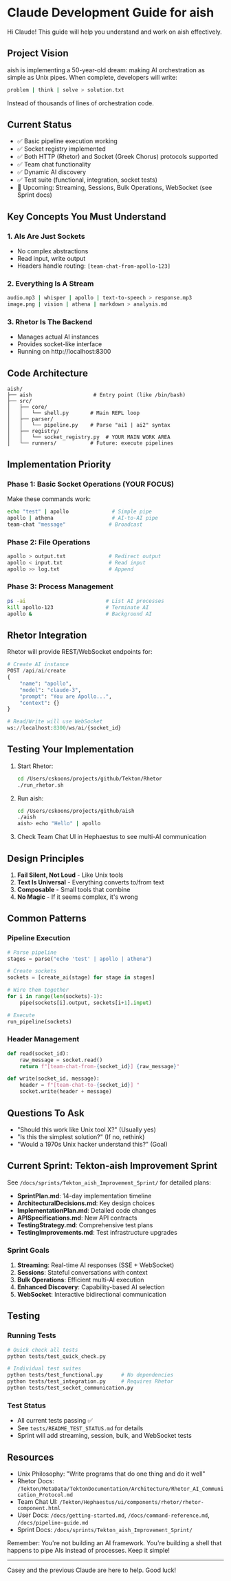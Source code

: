 # Claude Development Guide for aish

Hi Claude! This guide will help you understand and work on aish effectively.

## Project Vision

aish is implementing a 50-year-old dream: making AI orchestration as simple as Unix pipes. When complete, developers will write:

```bash
problem | think | solve > solution.txt
```

Instead of thousands of lines of orchestration code.

## Current Status

- ✅ Basic pipeline execution working
- ✅ Socket registry implemented
- ✅ Both HTTP (Rhetor) and Socket (Greek Chorus) protocols supported
- ✅ Team chat functionality
- ✅ Dynamic AI discovery
- ✅ Test suite (functional, integration, socket tests)
- 🚧 Upcoming: Streaming, Sessions, Bulk Operations, WebSocket (see Sprint docs)

## Key Concepts You Must Understand

### 1. AIs Are Just Sockets
- No complex abstractions
- Read input, write output
- Headers handle routing: `[team-chat-from-apollo-123]`

### 2. Everything Is A Stream
```bash
audio.mp3 | whisper | apollo | text-to-speech > response.mp3
image.png | vision | athena | markdown > analysis.md
```

### 3. Rhetor Is The Backend
- Manages actual AI instances
- Provides socket-like interface
- Running on http://localhost:8300

## Code Architecture

```
aish/
├── aish                    # Entry point (like /bin/bash)
├── src/
│   ├── core/
│   │   └── shell.py       # Main REPL loop
│   ├── parser/
│   │   └── pipeline.py    # Parse "ai1 | ai2" syntax
│   ├── registry/
│   │   └── socket_registry.py  # YOUR MAIN WORK AREA
│   └── runners/           # Future: execute pipelines
```

## Implementation Priority

### Phase 1: Basic Socket Operations (YOUR FOCUS)
Make these commands work:
```bash
echo "test" | apollo              # Simple pipe
apollo | athena                   # AI-to-AI pipe
team-chat "message"              # Broadcast
```

### Phase 2: File Operations
```bash
apollo > output.txt              # Redirect output
apollo < input.txt               # Read input
apollo >> log.txt                # Append
```

### Phase 3: Process Management
```bash
ps -ai                          # List AI processes
kill apollo-123                 # Terminate AI
apollo &                        # Background AI
```

## Rhetor Integration

Rhetor will provide REST/WebSocket endpoints for:
```python
# Create AI instance
POST /api/ai/create
{
    "name": "apollo",
    "model": "claude-3",
    "prompt": "You are Apollo...",
    "context": {}
}

# Read/Write will use WebSocket
ws://localhost:8300/ws/ai/{socket_id}
```

## Testing Your Implementation

1. Start Rhetor:
   ```bash
   cd /Users/cskoons/projects/github/Tekton/Rhetor
   ./run_rhetor.sh
   ```

2. Run aish:
   ```bash
   cd /Users/cskoons/projects/github/aish
   ./aish
   aish> echo "Hello" | apollo
   ```

3. Check Team Chat UI in Hephaestus to see multi-AI communication

## Design Principles

1. **Fail Silent, Not Loud** - Like Unix tools
2. **Text Is Universal** - Everything converts to/from text
3. **Composable** - Small tools that combine
4. **No Magic** - If it seems complex, it's wrong

## Common Patterns

### Pipeline Execution
```python
# Parse pipeline
stages = parse("echo 'test' | apollo | athena")

# Create sockets
sockets = [create_ai(stage) for stage in stages]

# Wire them together
for i in range(len(sockets)-1):
    pipe(sockets[i].output, sockets[i+1].input)

# Execute
run_pipeline(sockets)
```

### Header Management
```python
def read(socket_id):
    raw_message = socket.read()
    return f"[team-chat-from-{socket_id}] {raw_message}"

def write(socket_id, message):
    header = f"[team-chat-to-{socket_id}] "
    socket.write(header + message)
```

## Questions To Ask

- "Should this work like Unix tool X?" (Usually yes)
- "Is this the simplest solution?" (If no, rethink)
- "Would a 1970s Unix hacker understand this?" (Goal)

## Current Sprint: Tekton-aish Improvement Sprint

See `/docs/sprints/Tekton_aish_Improvement_Sprint/` for detailed plans:
- **SprintPlan.md**: 14-day implementation timeline
- **ArchitecturalDecisions.md**: Key design choices
- **ImplementationPlan.md**: Detailed code changes
- **APISpecifications.md**: New API contracts
- **TestingStrategy.md**: Comprehensive test plans
- **TestingImprovements.md**: Test infrastructure upgrades

### Sprint Goals
1. **Streaming**: Real-time AI responses (SSE + WebSocket)
2. **Sessions**: Stateful conversations with context
3. **Bulk Operations**: Efficient multi-AI execution
4. **Enhanced Discovery**: Capability-based AI selection
5. **WebSocket**: Interactive bidirectional communication

## Testing

### Running Tests
```bash
# Quick check all tests
python tests/test_quick_check.py

# Individual test suites
python tests/test_functional.py      # No dependencies
python tests/test_integration.py     # Requires Rhetor
python tests/test_socket_communication.py
```

### Test Status
- All current tests passing ✅
- See `tests/README_TEST_STATUS.md` for details
- Sprint will add streaming, session, bulk, and WebSocket tests

## Resources

- Unix Philosophy: "Write programs that do one thing and do it well"
- Rhetor Docs: `/Tekton/MetaData/TektonDocumentation/Architecture/Rhetor_AI_Communication_Protocol.md`
- Team Chat UI: `/Tekton/Hephaestus/ui/components/rhetor/rhetor-component.html`
- User Docs: `/docs/getting-started.md`, `/docs/command-reference.md`, `/docs/pipeline-guide.md`
- Sprint Docs: `/docs/sprints/Tekton_aish_Improvement_Sprint/`

Remember: You're not building an AI framework. You're building a shell that happens to pipe AIs instead of processes. Keep it simple!

---

Casey and the previous Claude are here to help. Good luck!